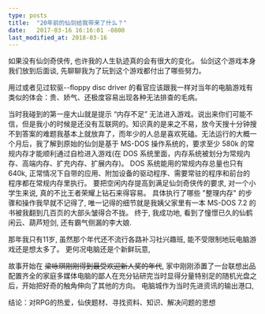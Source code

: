 ```yaml
---
type: posts
title:  "20年前的仙剑给我带来了什么？"
date:   2017-03-16 16:16:01 -0800
last_modified_at: 2018-03-16
---
```

如果没有仙剑奇侠传, 也许我的人生轨迹真的会有很大的变化。 仙剑这个游戏本身我们放到后面谈, 先聊聊我为了玩到这个游戏都付出了哪些努力。

用过或者见过软驱--floppy disc driver 的看官应该跟我一样对当年的电脑游戏有类似的体会：贵、娇气、还极度容易出现各种无法排查的毛病。

当时我碰到的第一座大山就是提示 “内存不足” 无法进入游戏。说出来你们可能不信，但是我小的时候是还没有互联网的。知识真的是来之不易，放今天搜十分钟搜不到答案的难题我基本上就放弃了，而年少的人总是喜欢死磕。无法运行的大概一个月后，我了解到原始的仙剑是基于 MS-DOS 操作系统的，要求至少 580k 的常规内存才能顺利通过自检进入游戏(在 DOS 系统里面，内存系统被划分为常规内存、高端内存、扩充内存、扩展内存)。 DOS 系统能用的常规内存总量也只有 640k, 正常情况下自带的应用、附加设备的驱动程序、需要常驻的程序和前台的程序都在常规内存里执行。 要把空闲内存提高到满足仙剑奇侠传的要求, 对一个小学生来说, 真的不比王者荣耀上钻石来得容易。 具体执行了哪些 "整理内存" 的步骤和操作我早就不记得了, 唯一记得的细节就是我姨父家里有一本 MS-DOS 7.2 的书被我翻到几百页的大部头皱得合不拢。 终于, 我成功地, 看到了憧憬已久的仙鹤闲云、葫芦短剑, 还有霸气侧漏的李大娘.

那年我只有11岁, 虽然那个年代还不流行各路补习社兴趣班, 能不受限制地玩电脑游戏还是想太多了。 更何况电脑还是个新鲜玩意,

故事开始在 ~~梁咏琪刚刚得到最受欢迎新人奖的年代~~, 家中刚刚添置了一台联想出品配置齐全的家庭多媒体电脑的鄙人在充分钻研完当时显得分量特别足的随机光盘之后，开始把好奇的触角伸向了其他的方向。 电脑城作为当时先进资讯的输出港口,

结论：对RPG的热爱，仙侠题材、寻找资料、知识、解决问题的思想
